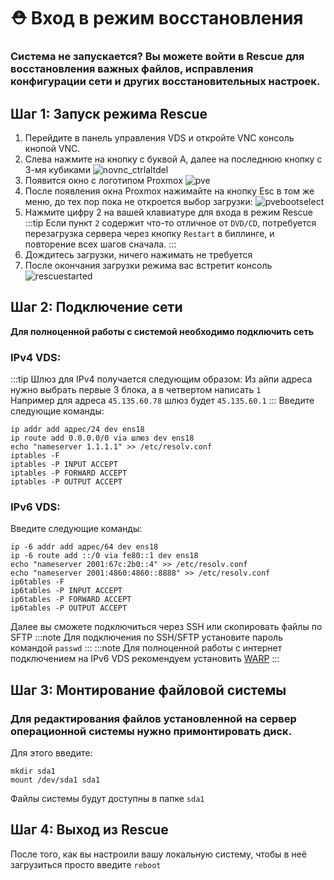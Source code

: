 # ⛑ Вход в режим восстановления
### Система не запускается? Вы можете войти в Rescue для восстановления важных файлов, исправления конфигурации сети и других восстановительных настроек.

## Шаг 1: Запуск режима Rescue
1. Перейдите в панель управления VDS и откройте VNC консоль кнопой VNC.
2. Слева нажмите на кнопку с буквой A, далее на последнюю кнопку с 3-мя кубиками
![novnc_ctrlaltdel](https://file.mom/files/Taejtw.png)
3. Появится окно с логотипом Proxmox
![pve](https://file.mom/files/py28rL.png)
4. После появления окна Proxmox нажимайте на кнопку Esc в том же меню, до тех пор пока не откроется выбор загрузки:
![pvebootselect](https://file.mom/files/JoyW8n.png)
5. Нажмите цифру 2 на вашей клавиатуре для входа в режим Rescue
:::tip
Если пункт `2` содержит что-то отличное от `DVD/CD`, потребуется перезагрузка сервера через кнопку `Restart` в биллинге, и повторение всех шагов сначала.
:::
6. Дождитесь загрузки, ничего нажимать не требуется
7. После окончания загрузки режима вас встретит консоль
![rescuestarted](https://file.mom/files/gFMRza.png)

## Шаг 2: Подключение сети
**Для полноценной работы с системой необходимо подключить сеть**
### IPv4 VDS:
:::tip
Шлюз для IPv4 получается следующим образом: Из айпи адреса нужно выбрать первые 3 блока, а в четвертом написать `1`  
Например для адреса `45.135.60.78` шлюз будет `45.135.60.1`
:::
Введите следующие команды:
```
ip addr add адрес/24 dev ens18
ip route add 0.0.0.0/0 via шлюз dev ens18
echo "nameserver 1.1.1.1" >> /etc/resolv.conf
iptables -F
iptables -P INPUT ACCEPT
iptables -P FORWARD ACCEPT
iptables -P OUTPUT ACCEPT
```
### IPv6 VDS:
Введите следующие команды:
```
ip -6 addr add адрес/64 dev ens18
ip -6 route add ::/0 via fe80::1 dev ens18
echo "nameserver 2001:67c:2b0::4" >> /etc/resolv.conf
echo "nameserver 2001:4860:4860::8888" >> /etc/resolv.conf
ip6tables -F
ip6tables -P INPUT ACCEPT
ip6tables -P FORWARD ACCEPT
ip6tables -P OUTPUT ACCEPT
```
Далее вы сможете подключиться через SSH или скопировать файлы по SFTP
:::note
Для подключения по SSH/SFTP установите пароль командой `passwd`
:::
:::note
Для полноценной работы с интернет подключением на IPv6 VDS рекомендуем установить [WARP](/docs/vds/warp)
:::

## Шаг 3: Монтирование файловой системы
### Для редактирования файлов установленной на сервер операционной системы нужно примонтировать диск.
Для этого введите:
```
mkdir sda1
mount /dev/sda1 sda1
```
Файлы системы будут доступны в папке `sda1`

## Шаг 4: Выход из Rescue
После того, как вы настроили вашу локальную систему, чтобы в неё загрузиться просто введите `reboot`